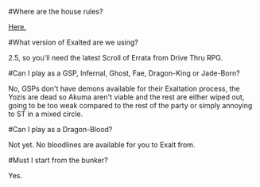 #Where are the house rules?

[Here.](rules.markdown)

#What version of Exalted are we using?

2.5, so you'll need the latest Scroll of Errata from Drive Thru RPG.

#Can I play as a GSP, Infernal, Ghost, Fae, Dragon-King or Jade-Born?

No, GSPs don't have demons available for their Exaltation process, the Yozis are dead so Akuma aren't viable and the rest are either wiped out, going to be too weak compared to the rest of the party or simply annoying to ST in a mixed circle.

#Can I play as a Dragon-Blood?

Not yet.  No bloodlines are available for you to Exalt from.

#Must I start from the bunker?

Yes.
